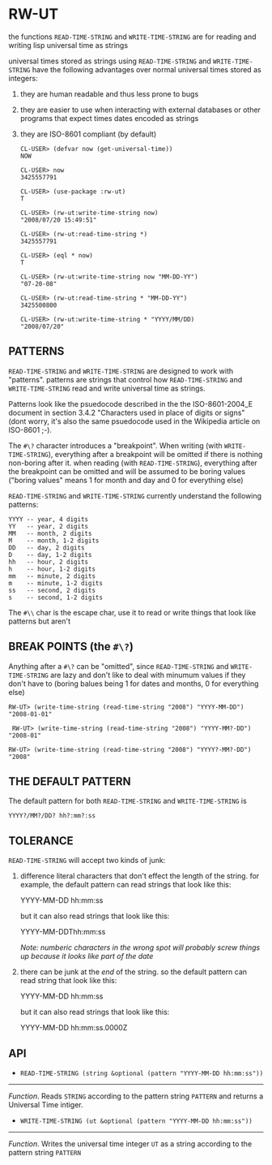  
# RW-UT

the functions `READ-TIME-STRING` and `WRITE-TIME-STRING` are for reading and writing
lisp universal time as strings
 
universal times stored as strings using `READ-TIME-STRING` and `WRITE-TIME-STRING`
have the following advantages over normal universal times stored as integers:
 
1. they are human readable and thus less prone to bugs
2. they are easier to use when interacting with external databases or other
   programs that expect times dates encoded as strings
3. they are ISO-8601 compliant (by default)

       CL-USER> (defvar now (get-universal-time))
       NOW
 
       CL-USER> now
       3425557791
 
       CL-USER> (use-package :rw-ut)
       T
 
       CL-USER> (rw-ut:write-time-string now)
       "2008/07/20 15:49:51"
 
       CL-USER> (rw-ut:read-time-string *)
       3425557791
 
       CL-USER> (eql * now)
       T
 
       CL-USER> (rw-ut:write-time-string now "MM-DD-YY")
       "07-20-08"
 
       CL-USER> (rw-ut:read-time-string * "MM-DD-YY")
       3425500800
 
       CL-USER> (rw-ut:write-time-string * "YYYY/MM/DD)
       "2008/07/20"
 
## PATTERNS
 
`READ-TIME-STRING` and `WRITE-TIME-STRING` are designed to work with "patterns".
patterns are strings that control how `READ-TIME-STRING` and `WRITE-TIME-STRING`
read and write universal time as strings.
 
Patterns look like the psuedocode described in the the ISO-8601-2004_E document
in section 3.4.2 "Characters used in place of digits or signs" (dont worry, it's
also the same psuedocode used in the Wikipedia article on ISO-8601 ;-).
 
The `#\?` character introduces a "breakpoint". When writing (with `WRITE-TIME-STRING`),
everything after a breakpoint will be omitted if there is nothing non-boring
after it. when reading (with `READ-TIME-STRING`), everything after the breakpoint
can be omitted and will be assumed to be boring values ("boring values" means 1 for
month and day and 0 for everything else)
 
`READ-TIME-STRING` and `WRITE-TIME-STRING` currently understand the following
patterns:
 
    YYYY -- year, 4 digits
    YY   -- year, 2 digits
    MM   -- month, 2 digits
    M    -- month, 1-2 digits
    DD   -- day, 2 digits
    D    -- day, 1-2 digits
    hh   -- hour, 2 digits
    h    -- hour, 1-2 digits
    mm   -- minute, 2 digits
    m    -- minute, 1-2 digits
    ss   -- second, 2 digits
    s    -- second, 1-2 digits
 
The `#\\` char is the escape char, use it to read or write things that look like
patterns but aren't
 
##  BREAK POINTS (the `#\?`)
 
Anything after a `#\?` can be "omitted", since `READ-TIME-STRING` and
`WRITE-TIME-STRING` are lazy and don't like to deal with minumum values if they
don't have to (boring balues being 1 for dates and months, 0 for everything else)
 
    RW-UT> (write-time-string (read-time-string "2008") "YYYY-MM-DD")
    "2008-01-01"
 
     RW-UT> (write-time-string (read-time-string "2008") "YYYY-MM?-DD")
    "2008-01"
 
    RW-UT> (write-time-string (read-time-string "2008") "YYYY?-MM?-DD")
    "2008"
 
## THE DEFAULT PATTERN
 
The default pattern for both `READ-TIME-STRING` and `WRITE-TIME-STRING` is
 
    YYYY?/MM?/DD? hh?:mm?:ss
 
## TOLERANCE
 
`READ-TIME-STRING` will accept two kinds of junk:
 
1. difference literal characters that don't effect the length of the string.
   for example, the default pattern can read strings that look like this:
 
    YYYY-MM-DD hh:mm:ss
 
   but it can also read strings that look like this:
 
    YYYY-MM-DDThh:mm:ss
 
   _Note: numberic characters in the wrong spot will probably screw things up because
it looks like part of the date_
       
2. there can be junk at the _end_ of the string. so the default pattern can
read string that look like this:
 
    YYYY-MM-DD hh:mm:ss
 
   but it can also read strings that look like this:
 
    YYYY-MM-DD hh:mm:ss.0000Z
 
## API

* `READ-TIME-STRING (string &optional (pattern "YYYY-MM-DD hh:mm:ss"))`

- - -
 
   _Function_. Reads `STRING` according to the pattern string `PATTERN` and returns a
   Universal Time intiger.
 
* `WRITE-TIME-STRING (ut &optional (pattern "YYYY-MM-DD hh:mm:ss"))`

- - -
 
   _Function_. Writes the universal time integer `UT` as a string according to the
    pattern string `PATTERN`
